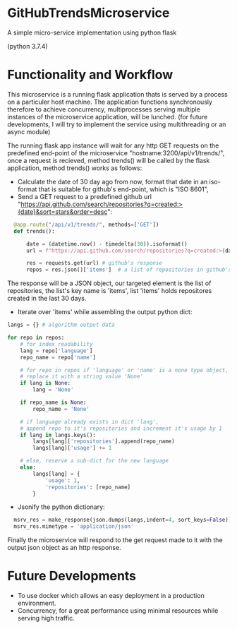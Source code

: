# GitHubTrendsMicroservice
A simple micro-service implementation using python flask

(python 3.7.4)


# Functionality and Workflow

This microservice is a running flask application thats is served by a process on a particuler host machine. The application functions synchronously therefore to achieve concurrency, multiprocesses serving multiple instances of the microservice application, will be lunched. (for future developments, I will try to implement the service using multithreading or an async module)

The running flask app instance will wait for any http GET requests on the predefined end-point of the microservice "hostname:3200/api/v1/trends/", once a request is recieved, method trends() will be called by the flask application, method trends() works as follows:
  
  - Calculate the date of 30 day ago from now, format that date in an iso-format that is suitable for github's end-point, which is "ISO 8601",
  - Send a GET request to a predefined github url "https://api.github.com/search/repositories?q=created:>{date}&sort=stars&order=desc":
  ```python
    @app.route("/api/v1/trends/", methods=['GET'])
    def trends():

        date = (datetime.now() - timedelta(30)).isoformat()
        url = f"https://api.github.com/search/repositories?q=created:>{date}&sort=stars&order=desc"

        res = requests.get(url) # github's response
        repos = res.json()['items']  # a list of repositories in github's json response
  ```
The response will be a JSON object, our targeted element is the list of repositories, the list's key name is 'items', list 'items' holds repositores created in the last 30 days.
  - Iterate over 'items' while assembling the output python dict:
  ```python
  langs = {} # algorithm output data

  for repo in repos:
      # for index readability
      lang = repo['language']
      repo_name = repo['name']

      # for repo in repos if 'language' or 'name' is a none type object,
      # replace it with a string value 'None'
      if lang is None:
          lang = 'None'

      if repo_name is None:
          repo_name = 'None'

      # if language already exists in dict 'lang',
      # append repo to it's repositories and increment it's usage by 1
      if lang in langs.keys():
          langs[lang]['repositories'].append(repo_name)
          langs[lang]['usage'] += 1

      # else, reserve a sub-dict for the new language
      else:
          langs[lang] = {
              'usage': 1,
              'repositories': [repo_name]
          }
  ```
  - Jsonify the python dictionary:
  ```python
    msrv_res = make_response(json.dumps(langs,indent=4, sort_keys=False))
    msrv_res.mimetype = 'application/json'
  ```

Finally the microservice will respond to the get request made to it with the output json object as an http response.

# Future Developments

- To use docker which allows an easy deployment in a production environment.
- Concurrency, for a great performance using minimal resources while serving high traffic. 
